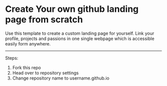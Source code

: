 # Create Your own github landing page from scratch
Use this template to create a custom landing page for yourself. Link your profile, projects and passions in one single webpage which is accessible easily form anywhere.  

-----
Steps:

1. Fork this repo
2. Head over to repository settings
3. Change repository name to username.github.io
